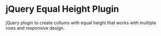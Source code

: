 jQuery Equal Height Plugin
=================

jQuery plugin to create collums with equal height that works with multiple rows and responsive design.

